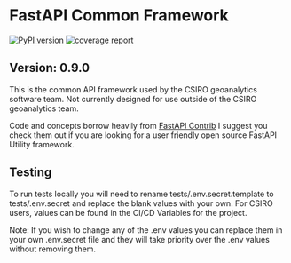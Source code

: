 # FastAPI Common Framework

[![PyPI version](https://badge.fury.io/py/fa-common.svg)](https://badge.fury.io/py/fa-common)
[![coverage report](https://gitlab.com/csiro-geoanalytics/python-shared/fastapi-common-framework/badges/master/coverage.svg)](https://gitlab.com/csiro-geoanalytics/python-shared/fastapi-common-framework/-/commits/master)

## Version: 0.9.0

This is the common API framework used by the CSIRO geoanalytics software team. Not currently designed for use outside of the CSIRO geoanalytics team.

Code and concepts borrow heavily from [FastAPI Contrib](https://pypi.org/project/fastapi-contrib/) I suggest you check them out if you are looking for a user friendly open source FastAPI Utility framework.

## Testing

To run tests locally you will need to rename tests/.env.secret.template to tests/.env.secret and replace the blank values with your own. For CSIRO users, values can be found in the CI/CD Variables for the project.

Note: If you wish to change any of the .env values you can replace them in your own .env.secret file and they will take priority over the .env values without removing them.
